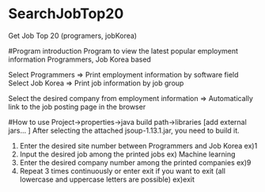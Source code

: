 # SearchJobTop20
Get Job Top 20 (programers, jobKorea)

#Program introduction
Program to view the latest popular employment information
Programmers, Job Korea based

Select Programmers => Print employment information by software field
Select Job Korea => Print job information by job group

Select the desired company from employment information => Automatically link to the job posting page in the browser


#How to use
Project->properties->java build path->libraries [add external jars… ] After selecting the attached jsoup-1.13.1.jar, you need to build it.

1. Enter the desired site number between Programmers and Job Korea ex)1
2. Input the desired job among the printed jobs ex) Machine learning
3. Enter the desired company number among the printed companies ex)9
4. Repeat 3 times continuously or enter exit if you want to exit (all lowercase and uppercase letters are possible) ex)exit
